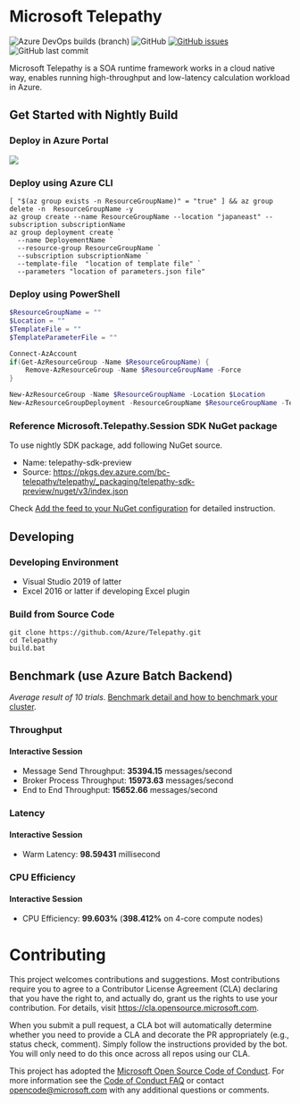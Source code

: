 # Microsoft Telepathy 

![Azure DevOps builds (branch)](https://img.shields.io/azure-devops/build/bc-telepathy/32d89ced-58e3-4e1d-835e-b6e22ec7cc80/3/dev) ![GitHub](https://img.shields.io/github/license/Azure/Telepathy) [![GitHub issues](https://img.shields.io/github/issues/Azure/Telepathy)](https://github.com/Azure/Telepathy/issues) ![GitHub last commit](https://img.shields.io/github/last-commit/azure/telepathy)

Microsoft Telepathy is a SOA runtime framework works in a cloud native way, enables running high-throughput and low-latency calculation workload in Azure.

## Get Started with Nightly Build

### Deploy in Azure Portal

<a href="https://portal.azure.com/#create/Microsoft.Template/uri/https%3A%2F%2Fraw.githubusercontent.com%2FAzure%2FTelepathy%2Fdev%2Fdeploy%2Fazuredeploy.json" target="_blank">
    <img src="http://azuredeploy.net/deploybutton.png"/>
</a>

### Deploy using Azure CLI

```shell
[ "$(az group exists -n ResourceGroupName)" = "true" ] && az group delete -n  ResourceGroupName -y
az group create --name ResourceGroupName --location "japaneast" --subscription subscriptionName
az group deployment create `
  --name DeployementName `
  --resource-group ResourceGroupName `
  --subscription subscriptionName `
  --template-file  "location of template file" `
  --parameters "location of parameters.json file"
```

### Deploy using PowerShell

```powershell
$ResourceGroupName = ""
$Location = ""
$TemplateFile = ""
$TemplateParameterFile = ""

Connect-AzAccount
if(Get-AzResourceGroup -Name $ResourceGroupName) {
    Remove-AzResourceGroup -Name $ResourceGroupName -Force
}

New-AzResourceGroup -Name $ResourceGroupName -Location $Location
New-AzResourceGroupDeployment -ResourceGroupName $ResourceGroupName -TemplateFile $TemplateFile -TemplateParameterFile $TemplateParameterFile
```

### Reference Microsoft.Telepathy.Session SDK NuGet package

To use nightly SDK package, add following NuGet source.

- Name: telepathy-sdk-preview
- Source: https://pkgs.dev.azure.com/bc-telepathy/telepathy/_packaging/telepathy-sdk-preview/nuget/v3/index.json

Check [Add the feed to your NuGet configuration](https://docs.microsoft.com/en-us/azure/devops/artifacts/nuget/consume?view=azure-devops) for detailed instruction.

## Developing

### Developing Environment

- Visual Studio 2019 of latter
- Excel 2016 or latter if developing Excel plugin

### Build from Source Code

```shell
git clone https://github.com/Azure/Telepathy.git
cd Telepathy
build.bat
```

## Benchmark (use Azure Batch Backend)

*Average result of 10 trials*. [Benchmark detail and how to benchmark your cluster](doc/performance_benchmark.md).

### Throughput

#### Interactive Session

- Message Send Throughput: **35394.15** messages/second
- Broker Process Throughput: **15973.63** messages/second
- End to End Throughput: **15652.66** messages/second

### Latency

#### Interactive Session

- Warm Latency: **98.59431** millisecond

### CPU Efficiency

#### Interactive Session

- CPU Efficiency: **99.603%** (**398.412%** on 4-core compute nodes)

# Contributing

This project welcomes contributions and suggestions.  Most contributions require you to agree to a
Contributor License Agreement (CLA) declaring that you have the right to, and actually do, grant us
the rights to use your contribution. For details, visit https://cla.opensource.microsoft.com.

When you submit a pull request, a CLA bot will automatically determine whether you need to provide
a CLA and decorate the PR appropriately (e.g., status check, comment). Simply follow the instructions
provided by the bot. You will only need to do this once across all repos using our CLA.

This project has adopted the [Microsoft Open Source Code of Conduct](https://opensource.microsoft.com/codeofconduct/).
For more information see the [Code of Conduct FAQ](https://opensource.microsoft.com/codeofconduct/faq/) or
contact [opencode@microsoft.com](mailto:opencode@microsoft.com) with any additional questions or comments.
